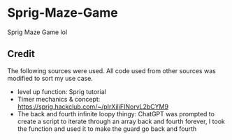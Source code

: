 # Sprig-Maze-Game
Sprig Maze Game lol


## Credit

The following sources were used. All code used from other sources was modified to sort my use case.
- level up function: Sprig tutorial
- Timer mechanics & concept: https://sprig.hackclub.com/~/pIrXiIjFINorvL2bCYM9
- The back and fourth infinite loopy thingy: ChatGPT was prompted to create a script to iterate through an array back and fourth forever, I took the function and used it to make the guard go back and fourth
